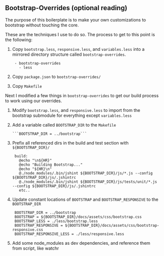 Bootstrap-Overrides (optional reading)
-----------------------------------------

The purpose of this boilerplate is to make your own customizations to bootstrap without touching the core.

These are the techniques I use to do so. The process to get to this point is the following:

1. Copy ```bootstrap.less```, ```responsive.less```, and ```variables.less``` into a mirrored directory structure called ```bootstrap-overrides```.

        - bootstrap-overrides
          - less

2. Copy ```package.json``` to ```bootstrap-overrides/```

3. Copy ```Makefile```

Next I modified a few things in ```bootstrap-overrides``` to get our build process to work using our overrides.

1. Modify ```bootstrap.less```, and ```responsive.less``` to import from the bootstrap submodule for everything except ```variables.less```

2. Add a variable called ```BOOTSTRAP_DIR``` to the ```Makefile```

       ```BOOTSTRAP_DIR = ../bootstrap```

3. Prefix all referenced dirs in the build and test section with ```${BOOTSTRAP_DIR}/```

        build:
          @echo "\n${HR}"
          @echo "Building Bootstrap..."
          @echo "${HR}\n"
          @./node_modules/.bin/jshint ${BOOTSTRAP_DIR}/js/*.js --config ${BOOTSTRAP_DIR}/js/.jshintrc
          @./node_modules/.bin/jshint ${BOOTSTRAP_DIR}/js/tests/unit/*.js --config ${BOOTSTRAP_DIR}/js/.jshintrc
          etc..

4. Update constant locations of ```BOOTSTRAP``` and ```BOOTSTRAP_RESPONSIVE``` to the ```BOOTSTRAP_DIR```

        BOOTSTRAP_DIR = ../bootstrap
        BOOTSTRAP = ${BOOTSTRAP_DIR}/docs/assets/css/bootstrap.css
        BOOTSTRAP_LESS = ./less/bootstrap.less
        BOOTSTRAP_RESPONSIVE = ${BOOTSTRAP_DIR}/docs/assets/css/bootstrap-responsive.css
        BOOTSTRAP_RESPONSIVE_LESS = ./less/responsive.less

5. Add some node_modules as dev dependencies, and reference them from script, like watchr
